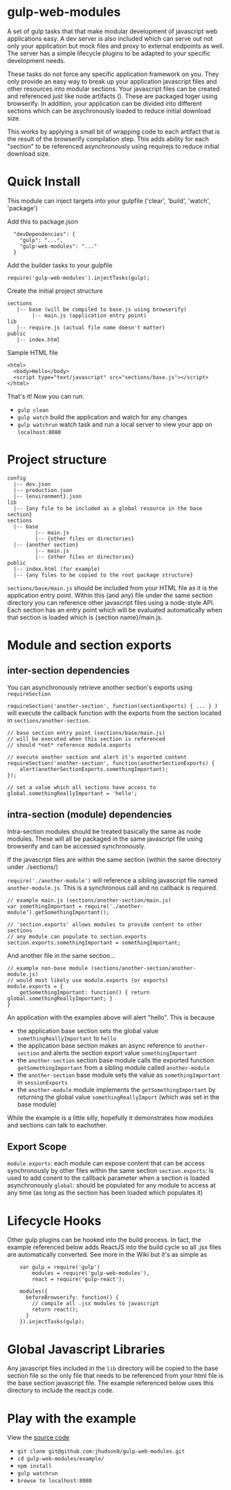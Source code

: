 gulp-web-modules
================

A set of gulp tasks that that make modular development of javascript web applications easy.  A dev server is also included which can serve out not only your application but mock files and proxy to external endpoints as well.  The server has a simple lifecycle plugins to be adapted to your specific development needs.

These tasks do not force any specific application framework on you.  They only provide an easy way to break up your application javascript files and other resources into modular sections.  Your javascript files can be created and referenced just like node artifacts ().  These are packaged toger using browserify.  In addition, your application can be divided into different sections which can be asychronously loaded to reduce initial download size.

This works by applying a small bit of wrapping code to each artifact that is the result of the browserify compilation step.  This adds ability for each "section" to be referenced asynchronously using requirejs to reduce initial download size.

Quick Install
=================
This module can inject targets into your gulpfile ('clear', 'build', 'watch', 'package')

Add this to package.json
```
  "devDependencies": {
    "gulp": "...",
    "gulp-web-modules": "..."
  }
```

Add the builder tasks to your gulpfile
```
require('gulp-web-modules').injectTasks(gulp);
```

Create the initial project structure
```
sections
   |-- base (will be compiled to base.js using browserify)
        |-- main.js (application entry point)
lib
   |-- require.js (actual file name doesn't matter)
public
   |-- index.html
```
Sample HTML file
```
<html>
  <body>Hello</body>
  <script type="text/javascript" src="sections/base.js"></script>
</html>
```



That's it!  Now you can run:

* ```gulp clean```
* ```gulp watch``` build the application and watch for any changes
* ```gulp watchrun``` watch task and run a local server to view your app on ```localhost:8080```


Project structure
==================
```
config
  |-- dev.json
  |-- production.json
  |-- {environment}.json
lib
  |-- {any file to be included as a global resource in the base section}
sections
  |-- base
         |-- main.js
         |-- {other files or directories}
  |-- {another section}
         |-- main.js
         |-- {other files or directories}
public
  |-- index.html (for example)
  |-- {any files to be copied to the root package structure}
```
```sections/base/main.js``` should be included from your HTML file as it is the application entry point.  Within this (and any) file under the same section directory you can reference other javascript files using a node-style API.  Each section has an entry point which will be evaluated automatically when that section is loaded which is {section name}/main.js.


Module and section exports
===============

inter-section dependencies
--------------
You can asynchronously retrieve another section's exports using ```requireSection```

```requireSection('another-section', function(sectionExports) { ... } )``` will execute the callback function with the exports from the section located in ```sections/another-section```.
```
// base section entry point (sections/base/main.js)
// will be executed when this section is referenced
// should *not* reference module.exports

// execute another section and alert it's exported content
requireSection('another-section', function(anotherSectionExports) {
    alert(anotherSectionExports.somethingImportant);
});

// set a value which all sections have access to
global.somethingReallyImportant = 'hello';
```

intra-section (module) dependencies
-------------
Intra-section modules should be treated basically the same as node modules.  These will all be packaged in the same javascript file using browserify and can be accessed synchronously.

If the javascript files are within the same section (within the same directory under ./sections/)

```require('./another-module')``` will reference a sibling javascript file named ```another-module.js```.  This is a synchronous call and no callback is required.
```
// example main.js (sections/another-section/main.js)
var somethingImportant = require('./another-module').getSomethingImportant();

// 'section.exports' allows modules to provide content to other sections
// any module can populate to section.exports
section.exports.somethingImportant = somethingImportant;
```
And another file in the same section...
```
// example non-base module (sections/another-section/another-module.js)
// would most likely use module.exports (or exports)
module.exports = {
    getSomethingImportant: function() { return global.somethingReallyImportant; }
}

```
An application with the examples above will alert "hello".  This is because
* the application base section sets the global value ```somethingReallyImportant``` to ```hello```
* the application base section makes an async reference to ```another-section``` and alerts the section export value ```somethingImportant```
* the ```another-section``` section base module calls the exported function ```getSomethingImportant``` from a sibling module called ```another-module```
* the ```another-section``` base module sets the value as ```somethingImportant``` in ```sessionExports```
* the ```another-module``` module implements the ```getSomethingImportant``` by returning the global value ```somethingReallyImport``` (which was set in the base module)

While the example is a little silly, hopefully it demonstrates how modules and sections can talk to eachother.

Export Scope
------------
```module.exports```: each module can expose content that can be access synchronously by other files within the same section
```section.exports```: is used to add conent to the callback parameter when a section is loaded asynchronously
```global```: should be populated for any module to access at any time (as long as the section has been loaded which populates it)

Lifecycle Hooks
===============
Other gulp plugins can be hooked into the build process.  In fact, the example referenced below adds ReactJS into the build cycle so all .jsx files are automatically converted.  See more in the Wiki but it's as simple as
```
    var gulp = require('gulp')
        modules = require('gulp-web-modules'),
        react = require('gulp-react');
    
    modules({
      beforeBrowserify: function() {
        // compile all .jsx modules to javascript
        return react();
      }
    }).injectTasks(gulp);

```

Global Javascript Libraries
==============
Any javascript files included in the ```lib``` directory will be copied to the base section file so the only file that needs to be referenced from your html file is the base section javascript file.  The example referenced below uses this directory to include the react.js code.

Play with the example
===============
View the [source code](https://github.com/jhudson8/gulp-web-modules/tree/master/example)
* ```git clone git@github.com:jhudson8/gulp-web-modules.git```
* ```cd gulp-web-modules/example/```
* ```npm install```
* ```gulp watchrun```
* ```browse to localhost:8080```
